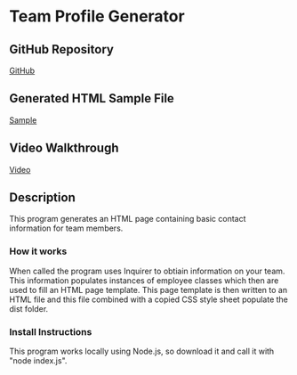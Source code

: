 # Team Profile Generator

## GitHub Repository
[GitHub](https://github.com/josephptflanagan/20200726-Team-Profile-Generator)

## Generated HTML Sample File
[Sample](dist\GeneratedHTML.html)

## Video Walkthrough
[Video](https://drive.google.com/file/d/1sI5bQ_ikWXbaqOwWgodQwvcCcseLdW0s/view)

## Description
This program generates an HTML page containing basic contact information for team members.

### How it works
When called the program uses Inquirer to obtiain information on your team. This information populates instances of employee classes which then are used to fill an HTML page template. This page template is then written to an HTML file and this file combined with a copied CSS style sheet populate the dist folder. 

### Install Instructions
This program works locally using Node.js, so download it and call it with "node index.js".

